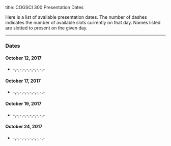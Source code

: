 title: COGSCI 300 Presentation Dates

Here is a list of available presentation dates.  The number of dashes indicates the number of available slots currently on that day.  Names listed are slotted to present on the given day.

 * * *

### Dates

#### October 12, 2017

 * -,-,-,-,-,-,-,-,-,-
 
#### October 17, 2017

 * -,-,-,-,-,-,-,-,-,-

#### October 19, 2017

 * -,-,-,-,-,-,-,-,-,-

#### October 24, 2017

 * -,-,-,-,-,-,-,-,-,-  

